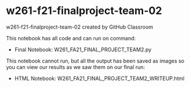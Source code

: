 # w261-f21-finalproject-team-02
w261-f21-finalproject-team-02 created by GitHub Classroom


This notebook has all code and can run on command:

* Final Notebook: W261_FA21_FINAL_PROJECT_TEAM2.py  




This notebook cannot run, but all the output has been saved as images so you can view our results as we saw them on our final run:

* HTML Notebook: W261_FA21_FINAL_PROJECT_TEAM2_WRITEUP.html
